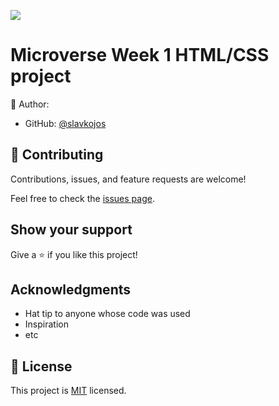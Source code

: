 ![](https://img.shields.io/badge/Microverse-blueviolet)

# Microverse Week 1 HTML/CSS project



👤 Author:

- GitHub: [@slavkojos](https://github.com/slavkojos)

## 🤝 Contributing

Contributions, issues, and feature requests are welcome!

Feel free to check the [issues page](issues/).

## Show your support

Give a ⭐️ if you like this project!

## Acknowledgments

- Hat tip to anyone whose code was used
- Inspiration
- etc

## 📝 License

This project is [MIT](lic.url) licensed.
